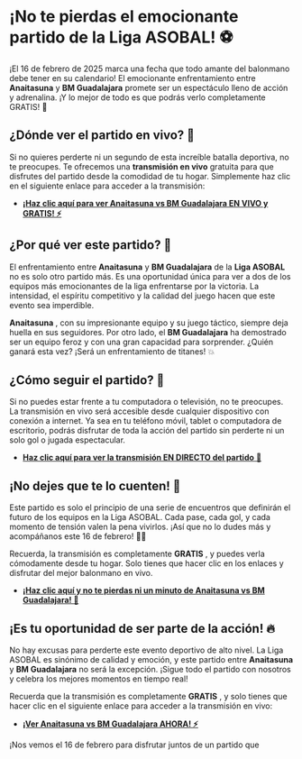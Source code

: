 # ¡No te pierdas el emocionante partido de la Liga ASOBAL! ⚽️

¡El 16 de febrero de 2025 marca una fecha que todo amante del balonmano debe tener en su calendario! El emocionante enfrentamiento entre **Anaitasuna** y **BM Guadalajara** promete ser un espectáculo lleno de acción y adrenalina. ¡Y lo mejor de todo es que podrás verlo completamente GRATIS! 🎉

## ¿Dónde ver el partido en vivo? 🔴

Si no quieres perderte ni un segundo de esta increíble batalla deportiva, no te preocupes. Te ofrecemos una **transmisión en vivo** gratuita para que disfrutes del partido desde la comodidad de tu hogar. Simplemente haz clic en el siguiente enlace para acceder a la transmisión:

- [**¡Haz clic aquí para ver Anaitasuna vs BM Guadalajara EN VIVO y GRATIS! ⚡️**](https://tinyurl.com/livestreamfreeo?st=Anaitasuna+vs+BM+Guadalajara&si=ghc)

## ¿Por qué ver este partido? 🤩

El enfrentamiento entre **Anaitasuna** y **BM Guadalajara** de la **Liga ASOBAL** no es solo otro partido más. Es una oportunidad única para ver a dos de los equipos más emocionantes de la liga enfrentarse por la victoria. La intensidad, el espíritu competitivo y la calidad del juego hacen que este evento sea imperdible.

**Anaitasuna** , con su impresionante equipo y su juego táctico, siempre deja huella en sus seguidores. Por otro lado, el **BM Guadalajara** ha demostrado ser un equipo feroz y con una gran capacidad para sorprender. ¿Quién ganará esta vez? ¡Será un enfrentamiento de titanes! 💥

## ¿Cómo seguir el partido? 📱

Si no puedes estar frente a tu computadora o televisión, no te preocupes. La transmisión en vivo será accesible desde cualquier dispositivo con conexión a internet. Ya sea en tu teléfono móvil, tablet o computadora de escritorio, podrás disfrutar de toda la acción del partido sin perderte ni un solo gol o jugada espectacular.

- [**Haz clic aquí para ver la transmisión EN DIRECTO del partido** 🏅](https://tinyurl.com/livestreamfreeo?st=Anaitasuna+vs+BM+Guadalajara&si=ghc)

## ¡No dejes que te lo cuenten! 🥳

Este partido es solo el principio de una serie de encuentros que definirán el futuro de los equipos en la Liga ASOBAL. Cada pase, cada gol, y cada momento de tensión valen la pena vivirlos. ¡Así que no lo dudes más y acompáñanos este 16 de febrero! 🤾‍♂️

Recuerda, la transmisión es completamente **GRATIS** , y puedes verla cómodamente desde tu hogar. Solo tienes que hacer clic en los enlaces y disfrutar del mejor balonmano en vivo.

- [**¡Haz clic aquí y no te pierdas ni un minuto de Anaitasuna vs BM Guadalajara! 🎯**](https://tinyurl.com/livestreamfreeo?st=Anaitasuna+vs+BM+Guadalajara&si=ghc)

## ¡Es tu oportunidad de ser parte de la acción! 🔥

No hay excusas para perderte este evento deportivo de alto nivel. La Liga ASOBAL es sinónimo de calidad y emoción, y este partido entre **Anaitasuna** y **BM Guadalajara** no será la excepción. ¡Sigue todo el partido con nosotros y celebra los mejores momentos en tiempo real!

Recuerda que la transmisión es completamente **GRATIS** , y solo tienes que hacer clic en el siguiente enlace para acceder a la transmisión en vivo:

- [**¡Ver Anaitasuna vs BM Guadalajara AHORA! ⚡️**](https://tinyurl.com/livestreamfreeo?st=Anaitasuna+vs+BM+Guadalajara&si=ghc)

¡Nos vemos el 16 de febrero para disfrutar juntos de un partido que
